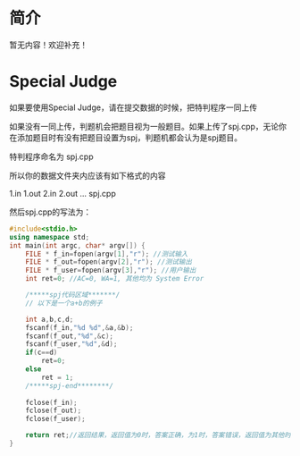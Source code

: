 # 简介

暂无内容！欢迎补充！

# Special Judge

如果要使用Special Judge，请在提交数据的时候，把特判程序一同上传

如果没有一同上传，判题机会把题目视为一般题目。如果上传了spj.cpp，无论你在添加题目时有没有把题目设置为spj，判题机都会认为是spj题目。

特判程序命名为 spj.cpp

所以你的数据文件夹内应该有如下格式的内容

1.in
1.out
2.in
2.out
...
spj.cpp


然后spj.cpp的写法为：

```cpp
#include<stdio.h>
using namespace std;
int main(int argc, char* argv[]) {
    FILE * f_in=fopen(argv[1],"r"); //测试输入
	FILE * f_out=fopen(argv[2],"r"); //测试输出
	FILE * f_user=fopen(argv[3],"r"); //用户输出
	int ret=0; //AC=0, WA=1, 其他均为 System Error

	/*****spj代码区域*******/
    // 以下是一个a+b的例子

    int a,b,c,d;
	fscanf(f_in,"%d %d",&a,&b);
	fscanf(f_out,"%d",&c);
	fscanf(f_user,"%d",&d);
	if(c==d)
        ret=0;
    else 
        ret = 1;
	/*****spj-end********/ 
	
    fclose(f_in);
    fclose(f_out);
    fclose(f_user);

    return ret;//返回结果，返回值为0时，答案正确，为1时，答案错误，返回值为其他时，会报System Error
}

```
